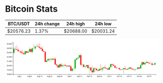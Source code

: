 # Bitcoin Stats

BTC/USDT|24h change|24h high|24h low|
|---|---|---|---|
|$20576.23|1.37%|$20688.00|$20031.24|

<img src="./chart.svg">
